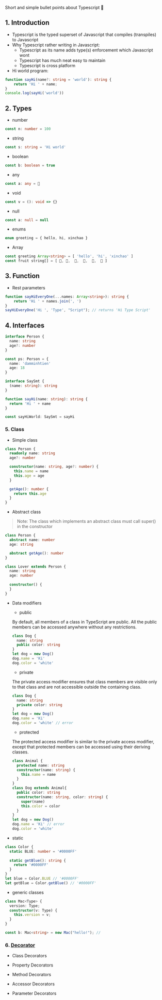 Short and simple bullet points about Typescript 💛

## 1. Introduction

+ Typescript is the typed superset of Javascript that compiles (transpiles) to Javascript
+ Why Typescript rather writing in Javascript:
  + Typescript as its name adds type(s) enforcement which Javascript wont
  + Typescript has much neat easy to maintain
  + Typescript is cross platform
+ Hi world program:
```typescript
function sayHi(name?: string = 'world'): string { 
    return 'Hi ' + name;
} 
console.log(sayHi('world'))
```

## 2. Types

+ number
```typescript
const n: number = 100
```
+ string
```typescript
const s: string = 'Hi world'
```
+ boolean
```typescript
const b: boolean = true
```
+ any
```typescript
const a: any = 💟
```
+ void
```typescript
const v = (): void => {}
```
+ null
```typescript
const a: null = null
```
+ enums
```typescript
enum greeting = { hello, hi, xinchao }
```
+ Array
```typescript
const greeting Array<string> = [ 'hello', 'hi', 'xinchao' ]
const fruit string[] = [ 🍏, 🍉,  🥝,  🍇,  🥑,  🥥 ]
```

## 3. Function

+ Rest parameters
```typescript
function sayHiEveryOne(...names: Array<string>): string {
    return 'Hi ' + names.join(', ')
}
sayHiEveryOne('Hi ', 'Type', "Script"); // returns 'Hi Type Script'
```

## 4. Interfaces

```typescript
interface Person {
  name: string
  age?: number
}

const ps: Person = { 
  name: 'damminhtien'
  age: 18
} 

interface SaySmt {
  (name: string): string
}

function sayHi(name: string): string {
  return 'Hi ' + name
}

const sayHiWorld: SaySmt = sayHi
```

### 5. Class

+ Simple class

```typescript
class Person {
  readonly name: string
  age?: number

  constructor(name: string, age?: number) {
    this.name = name
    this.age = age
  }

  getAge(): number {
    return this.age
  }
}
```
+ Abstract class

> Note: The class which implements an abstract class must call super() in the constructor

```typescript
class Person {
  abstract name: number
  age: string

  abstract getAge(): number
}

class Lover extends Person {
  name: string
  age: number
  
  constructor() {
  }
}
```
+ Data modifiers
  + public
  
  By default, all members of a class in TypeScript are public. All the public members can be accessed anywhere without any restrictions.
  
  ```typescript
  class Dog {
    name: string
    public color: string
  }
  let dog = new Dog()
  dog.name = 'Ki'
  dog.color = 'white'
  ```
  + private
  
  The private access modifier ensures that class members are visible only to that class and are not accessible outside the containing class.
  
  ```typescript
  class Dog {
    name: string
    private color: string
  }
  let dog = new Dog()
  dog.name = 'Ki'
  dog.color = 'white' // error 
  ```
  + protected
  
  The protected access modifier is similar to the private access modifier, except that protected members can be accessed using their deriving classes.
  
  ```typescript
  class Animal {
    protected name: string
    constructor(name: string) {
      this.name = name
    }
  }
  class Dog extends Animal{
    public color: string
    constructor(name: string, color: string) {
      super(name)
      this.color = color
    }
  }
  let dog = new Dog()
  dog.name = 'Ki' // error
  dog.color = 'white'
  ```
+ static

```typescript
class Color {
  static BLUE: number = '#0000FF'
  
  static getBlue(): string {
    return '#0000FF'
  }
}
let blue = Color.BLUE // '#0000FF'
let getBlue = Color.getBlue() // '#0000FF'
```

+ generic classes

```typescript
class Mac<Type> {
  version: Type;
  constructor(v: Type) {
    this.version = v;
  }
}

const b: Mac<string> = new Mac("hello!"); // 
```

### 6. [Decorator](https://saul-mirone.github.io/a-complete-guide-to-typescript-decorator/)

+ Class Decorators

+ Property Decorators

+ Method Decorators

+ Accessor Decorators

+ Parameter Decorators
